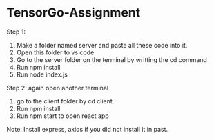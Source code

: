 # TensorGo-Assignment

Step 1:    
1. Make a folder named server and paste all these code into it.
2. Open this folder to vs code
3. Go to the server folder on the terminal by writting the cd command
4. Run npm install
5. Run node index.js


Step 2: 
again open another terminal 
1. go to the client folder by cd client.
2. Run npm install
3. Run npm start to open react app

Note: Install express, axios if you did not install it in past.
